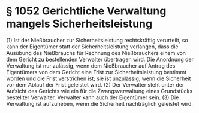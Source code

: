 # § 1052 Gerichtliche Verwaltung mangels Sicherheitsleistung
(1) Ist der Nießbraucher zur Sicherheitsleistung rechtskräftig verurteilt, so kann der Eigentümer statt der Sicherheitsleistung verlangen, dass die Ausübung des Nießbrauchs für Rechnung des Nießbrauchers einem von dem Gericht zu bestellenden Verwalter übertragen wird. Die Anordnung der Verwaltung ist nur zulässig, wenn dem Nießbraucher auf Antrag des Eigentümers von dem Gericht eine Frist zur Sicherheitsleistung bestimmt worden und die Frist verstrichen ist; sie ist unzulässig, wenn die Sicherheit vor dem Ablauf der Frist geleistet wird.
(2) Der Verwalter steht unter der Aufsicht des Gerichts wie ein für die Zwangsverwaltung eines Grundstücks bestellter Verwalter. Verwalter kann auch der Eigentümer sein.
(3) Die Verwaltung ist aufzuheben, wenn die Sicherheit nachträglich geleistet wird.